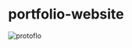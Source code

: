 # portfolio-website

![protoflo](https://github.com/TharunA777/portfolio-website/assets/132211534/25e019fe-a159-439e-a56e-8a55ffab76fa)
